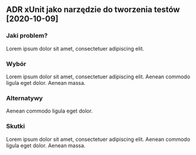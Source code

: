##  ADR xUnit jako narzędzie do tworzenia testów [2020-10-09]
### Jaki problem?

Lorem ipsum dolor sit amet, consectetuer adipiscing elit.

### Wybór

Lorem ipsum dolor sit amet, consectetuer adipiscing elit. Aenean commodo ligula eget dolor. Aenean massa.

### Alternatywy 

Aenean commodo ligula eget dolor.

### Skutki 

Lorem ipsum dolor sit amet, consectetuer adipiscing elit. Aenean commodo ligula eget dolor. Aenean massa.
